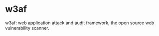 # w3af
w3af: web application attack and audit framework, the open source web vulnerability scanner.
